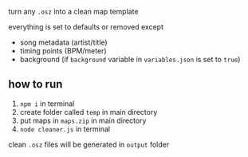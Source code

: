 turn any `.osz` into a clean map template

everything is set to defaults or removed except

- song metadata (artist/title)
- timing points (BPM/meter)
- background (if `background` variable in `variables.json` is set to `true`)

## how to run

1. `npm i` in terminal
2. create folder called `temp` in main directory
3. put maps in `maps.zip` in main directory
4. `node cleaner.js` in terminal

clean `.osz` files will be generated in `output` folder
